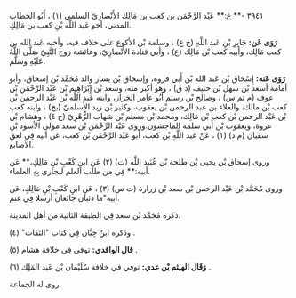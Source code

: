٣٩٤١ -** ع:** عَبْد الرَّحْمَن بن كعب بن مَالِك الأَنْصارِيّ السلمي (١) ، أَبُو الخطاب المدني، أخو عَبد اللَّه بْنِ كعب بن مَالِكٍ.

**رَوَى عَن:** جَابِرِ بْنِ عَبد اللَّهِ (خ ع) ، وسلمة بْن الأكوع على خلاف فيه، وأخيه عَبد الله بن كعب مَالِك، وأبيه كعب بْن مَالِك (ع) ، وأبي قتادة الأَنْصارِيّ، وعائشة زوج النَّبِيّ صَلَّى اللَّهُ عَلَيْهِ وسَلَّمَ.

**رَوَى عَنه:** إِسْحَاق بْن عَبد الله بْن أَبي فروة، وإسحاق بْن يسار والد مُحَمَّد بْن إسحاق، وأبو أمامة أسعد بْن سهل بْن حنيف (د ق) ، وهو أكبر منه، وسعد بْن إِبْرَاهِيم بْن عَبْد الرَّحْمَنِ بْن عوف (م تم س) ، وصالح بْن رستم أَبُو عامر الخزاز، وابنه عَبد اللَّه بْن عَبْد الرحمن بْن كعب بْن مالك، والعلاء بن عبد الرحمن بْن يعقوب، وكثير بْن زيد الأَسلميّ (بخ) ، وابنه كعب بْن عَبْد الرحمن بْن كعب بْن مَالِك، ومحمد بْن مسلم بْن شهاب الزُّهْرِيّ (خ ٤) ، وهشام بْن عروة، ويعقوب بْن أَبي سلمة الماجشون.وروى عَبْد الرَّحْمَن بْن سعد مولى الأسود بْن سفيان (م د) (١) ، عَنْ عَبد اللَّهِ بْن كعب، أبو عَبْد الرَّحْمَن بْن كعب، عَن أبيه فِي لعق الأصابع.

وروى إسحاق بْن يحيى بْن طلحة بْن عُبَيد اللَّه (ت) (٢) عَنِ ابنِ كَعْبِ بْنِ مَالِكٍ،** عَن أبيه:** فِي من طلب العلم ليجاري بِهِ العلماء.

وروى مُحَمَّد بْن عَبْد الرحمن بْن سعد بْن زرارة (ت س) (٣) ، عَنِ ابنِ كَعْبِ بْنِ مَالِكٍ، عَن أبيه"ما ذئبان جائعان أرسلا فِي غنم.

ذكره مُحَمَّد بْن سعد فِي الطبقة الثانية من أهل المدينة.

وذكره ابنُ حِبَّان فِي كتاب "الثقات" (٤) .

**قال الواقدي:** توفي فِي خلافة هشام (٥) .

**وَقَال الهيثم بْن عدي:** توفي في خلافة سُلَيْمان بْن عَبد المَلِك (٦) .

روى له الجماعة.